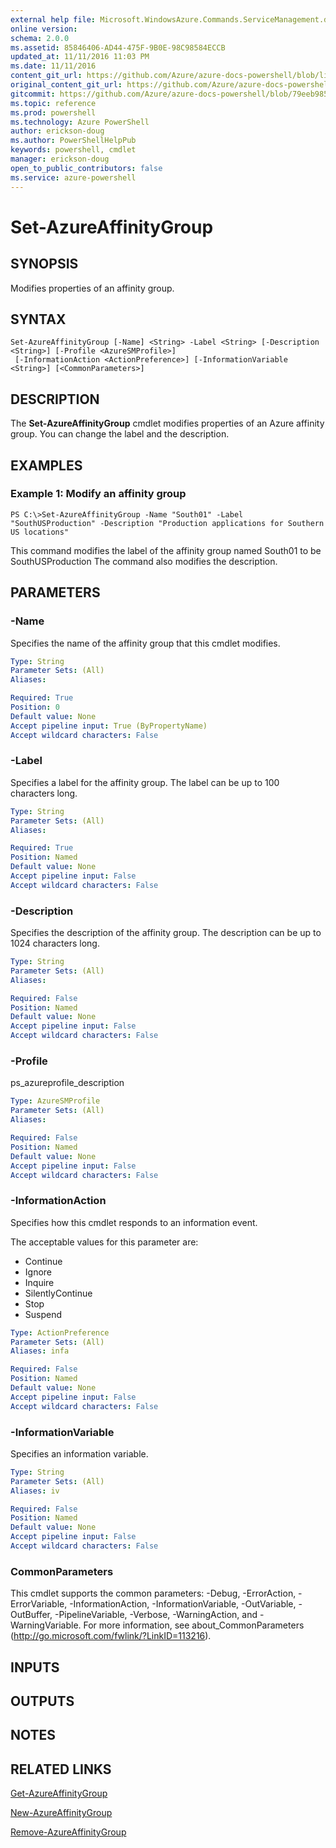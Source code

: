 ```yaml
---
external help file: Microsoft.WindowsAzure.Commands.ServiceManagement.dll-Help.xml
online version: 
schema: 2.0.0
ms.assetid: 85846406-AD44-475F-9B0E-98C98584ECCB
updated_at: 11/11/2016 11:03 PM
ms.date: 11/11/2016
content_git_url: https://github.com/Azure/azure-docs-powershell/blob/live/azureps-cmdlets-docs/ServiceManagement/Azure.Service/v1.6.1/Set-AzureAffinityGroup.md
original_content_git_url: https://github.com/Azure/azure-docs-powershell/blob/live/azureps-cmdlets-docs/ServiceManagement/Azure.Service/v1.6.1/Set-AzureAffinityGroup.md
gitcommit: https://github.com/Azure/azure-docs-powershell/blob/79eeb985ea480979357fb4695832a0c3d29a48bf/azureps-cmdlets-docs/ServiceManagement/Azure.Service/v1.6.1/Set-AzureAffinityGroup.md
ms.topic: reference
ms.prod: powershell
ms.technology: Azure PowerShell
author: erickson-doug
ms.author: PowerShellHelpPub
keywords: powershell, cmdlet
manager: erickson-doug
open_to_public_contributors: false
ms.service: azure-powershell
---
```


# Set-AzureAffinityGroup

## SYNOPSIS
Modifies properties of an affinity group.

## SYNTAX

```
Set-AzureAffinityGroup [-Name] <String> -Label <String> [-Description <String>] [-Profile <AzureSMProfile>]
 [-InformationAction <ActionPreference>] [-InformationVariable <String>] [<CommonParameters>]
```

## DESCRIPTION
The **Set-AzureAffinityGroup** cmdlet modifies properties of an Azure affinity group.
You can change the label and the description.

## EXAMPLES

### Example 1: Modify an affinity group
```
PS C:\>Set-AzureAffinityGroup -Name "South01" -Label "SouthUSProduction" -Description "Production applications for Southern US locations"
```

This command modifies the label of the affinity group named South01 to be SouthUSProduction The command also modifies the description.

## PARAMETERS

### -Name
Specifies the name of the affinity group that this cmdlet modifies.

```yaml
Type: String
Parameter Sets: (All)
Aliases: 

Required: True
Position: 0
Default value: None
Accept pipeline input: True (ByPropertyName)
Accept wildcard characters: False
```

### -Label
Specifies a label for the affinity group.
The label can be up to 100 characters long.

```yaml
Type: String
Parameter Sets: (All)
Aliases: 

Required: True
Position: Named
Default value: None
Accept pipeline input: False
Accept wildcard characters: False
```

### -Description
Specifies the description of the affinity group.
The description can be up to 1024 characters long.

```yaml
Type: String
Parameter Sets: (All)
Aliases: 

Required: False
Position: Named
Default value: None
Accept pipeline input: False
Accept wildcard characters: False
```

### -Profile
ps_azureprofile_description

```yaml
Type: AzureSMProfile
Parameter Sets: (All)
Aliases: 

Required: False
Position: Named
Default value: None
Accept pipeline input: False
Accept wildcard characters: False
```

### -InformationAction
Specifies how this cmdlet responds to an information event.

The acceptable values for this parameter are:

- Continue
- Ignore
- Inquire
- SilentlyContinue
- Stop
- Suspend

```yaml
Type: ActionPreference
Parameter Sets: (All)
Aliases: infa

Required: False
Position: Named
Default value: None
Accept pipeline input: False
Accept wildcard characters: False
```

### -InformationVariable
Specifies an information variable.

```yaml
Type: String
Parameter Sets: (All)
Aliases: iv

Required: False
Position: Named
Default value: None
Accept pipeline input: False
Accept wildcard characters: False
```

### CommonParameters
This cmdlet supports the common parameters: -Debug, -ErrorAction, -ErrorVariable, -InformationAction, -InformationVariable, -OutVariable, -OutBuffer, -PipelineVariable, -Verbose, -WarningAction, and -WarningVariable. For more information, see about_CommonParameters (http://go.microsoft.com/fwlink/?LinkID=113216).

## INPUTS

## OUTPUTS

## NOTES

## RELATED LINKS

[Get-AzureAffinityGroup](xref:ServiceManagement/Azure.Service/v1.6.1/Get-AzureAffinityGroup.md)

[New-AzureAffinityGroup](xref:ServiceManagement/Azure.Service/v1.6.1/New-AzureAffinityGroup.md)

[Remove-AzureAffinityGroup](xref:ServiceManagement/Azure.Service/v1.6.1/Remove-AzureAffinityGroup.md)


